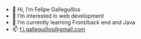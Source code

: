 - 👋 Hi, I’m Felipe Galleguillos
- 👀 I’m interested in web development
- 🌱 I’m currently learning Front/back end and Java
- 📫 f.i.galleguillos@gmail.com

<!---
FelipeGalleguillos/FelipeGalleguillos is a ✨ special ✨ repository because its `README.md` (this file) appears on your GitHub profile.
You can click the Preview link to take a look at your changes.
--->
